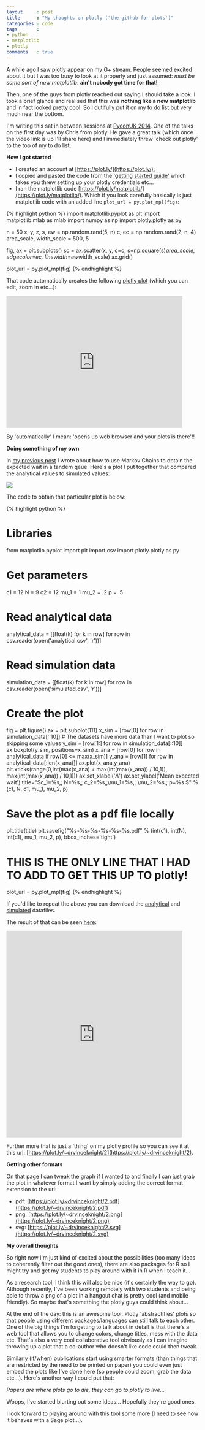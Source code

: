 ```yaml
---
layout     : post
title      : "My thoughts on plotly ('the github for plots')"
categories : code
tags       :
- python
- matplotlib
- plotly
comments   : true
---
```


A while ago I saw [plotly](https://plot.ly/) appear on my G+ stream.
People seemed excited about it but I was too busy to look at it properly and just assumed: _must be some sort of new matplotlib_: **ain't nobody got time for that!**

Then, one of the guys from plotly reached out saying I should take a look.
I took a brief glance and realised that this was **nothing like a new matplotlib** and in fact looked pretty cool.
So I dutifully put it on my to do list but very much near the bottom.

I'm writing this sat in between sessions at [PyconUK 2014](http://pyconuk.org/).
One of the talks on the first day was by Chris from plotly.
He gave a great talk (which once the video link is up I'll share here) and I immediately threw 'check out plotly' to the top of my to do list.

**How I got started**

- I created an account at [https://plot.ly/](https://plot.ly/);
- I copied and pasted the code from the ['getting started guide'](https://plot.ly/python/getting-started/) which takes you threw setting up your plotly credentials etc...
- I ran the matplotlib code [https://plot.ly/matplotlib/](https://plot.ly/matplotlib/). Which if you look carefully basically is just matplotlib code with an added line `plot_url = py.plot_mpl(fig)`:

{% highlight python %}
import matplotlib.pyplot as plt
import matplotlib.mlab as mlab
import numpy as np
import plotly.plotly as py

n = 50
x, y, z, s, ew = np.random.rand(5, n)
c, ec = np.random.rand(2, n, 4)
area_scale, width_scale = 500, 5

fig, ax = plt.subplots()
sc = ax.scatter(x, y, c=c,
                s=np.square(s)*area_scale,
                edgecolor=ec,
                linewidth=ew*width_scale)
ax.grid()

plot_url = py.plot_mpl(fig)
{% endhighlight %}

That code automatically creates the following [plotly plot](https://plot.ly/~drvinceknight/1) (which you can edit, zoom in etc...):

<iframe width="460" height="345" frameborder="0" seamless="seamless" scrolling="no" src="https://plot.ly/~drvinceknight/1.embed?width=460&height=345"></iframe>

By 'automatically' I mean: 'opens up web browser and your plots is there'!!

**Doing something of my own**

In [my previous post]({{site.baseurl}}/code/2014/09/19/the-expected-waiting-time-in-a-tandem-queue-with-blocking-using-sage/) I wrote about how to use Markov Chains to obtain the expected wait in a tandem qeue.
Here's a plot I put together that compared the analytical values to simulated values:

![]({{site.baseurl}}/assets/images/expected_wait.png)

The code to obtain that particular plot is below:


{% highlight python %}
# Libraries
from matplotlib.pyplot import plt
import csv
import plotly.plotly as py

# Get parameters

c1   = 12
N    = 9
c2   = 12
mu_1 = 1
mu_2 = .2
p    = .5

# Read analytical data
analytical_data = [[float(k) for k in row] for row in csv.reader(open('analytical.csv', 'r'))]

# Read simulation data
simulation_data = [[float(k) for k in row] for row in csv.reader(open('simulated.csv', 'r'))]

# Create the plot

fig = plt.figure()
ax = plt.subplot(111)
x_sim = [row[0] for row in simulation_data[::10]]  # The datasets have more data than I want to plot so skipping some values
y_sim = [row[1:] for row in simulation_data[::10]]
ax.boxplot(y_sim, positions=x_sim)
x_ana = [row[0] for row in analytical_data if row[0] <= max(x_sim)]
y_ana = [row[1] for row in analytical_data[:len(x_ana)]]
ax.plot(x_ana,y_ana)
plt.xticks(range(0,int(max(x_ana) + max(int(max(x_ana)) / 10,1)), max(int(max(x_ana)) / 10,1)))
ax.set_xlabel('$\Lambda$')
ax.set_ylabel('Mean expected wait')
title="$c_1=%s,\; N=%s,\; c_2=%s,\;\mu_1=%s,\; \mu_2=%s,\; p=%s $" % (c1, N, c1, mu_1, mu_2, p)

# Save the plot as a pdf file locally
plt.title(title)
plt.savefig("%s-%s-%s-%s-%s-%s.pdf" % (int(c1), int(N), int(c1), mu_1, mu_2, p), bbox_inches='tight')

# THIS IS THE ONLY LINE THAT I HAD TO ADD TO GET THIS UP TO plotly!
plot_url = py.plot_mpl(fig)
{% endhighlight %}

If you'd like to repeat the above you can download the [analytical]({{site.baseurl}}/assets/data/analytical.csv) and [simulated]({{site.baseurl}}/assets/data/simulated.csv) datafiles.

The result of that can be seen [here](https://plot.ly/~drvinceknight/2):

<iframe width="460" height="539" frameborder="0" seamless="seamless" scrolling="no" src="https://plot.ly/~drvinceknight/2.embed?width=460&height=539"></iframe>

Further more that is just a 'thing' on my plotly profile so you can see it at this url: [https://plot.ly/~drvinceknight/2](https://plot.ly/~drvinceknight/2).

**Getting other formats**

On that page I can tweak the graph if I wanted to and finally I can just grab the plot in whatever format I want by simply adding the correct format extension to the url:

- pdf: [https://plot.ly/~drvinceknight/2.pdf](https://plot.ly/~drvinceknight/2.pdf)
- png: [https://plot.ly/~drvinceknight/2.png](https://plot.ly/~drvinceknight/2.png)
- svg: [https://plot.ly/~drvinceknight/2.svg](https://plot.ly/~drvinceknight/2.svg)

**My overall thoughts**

So right now I'm just kind of excited about the possibilities (too many ideas to coherently filter out the good ones), there are also packages for R so I might try and get my students to play around with it in R when I teach it...

As a research tool, I think this will also be nice (it's certainly the way to go).
Although recently, I've been working remotely with two students and being able to throw a png of a plot in a hangout chat is pretty cool (and mobile friendly).
So maybe that's something the plotly guys could think about...

At the end of the day: this is an awesome tool. Plotly 'abstractifies' plots so that people using different packages/languages can still talk to each other.
One of the big things I'm forgetting to talk about in detail is that there's a web tool that allows you to change colors, change titles, mess with the data etc.
That's also a very cool collaborative tool obviously as I can imagine throwing up a plot that a co-author who doesn't like code could then tweak.

Similarly (if/when) publications start using smarter formats (than things that are restricted by the need to be printed on paper) you could even just embed the plots like I've done here (so people could zoom, grab the data etc...).
Here's another way I could put that:

_Papers are where plots go to die, they can go to plotly to live..._

Woops, I've started blurting out some ideas... Hopefully they're good ones.

I look forward to playing around with this tool some more (I need to see how it behaves with a Sage plot...).
